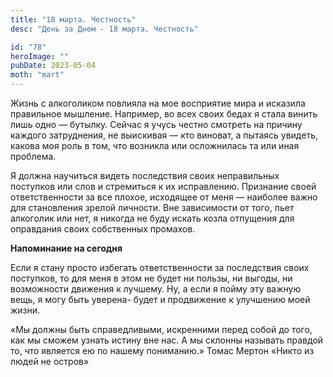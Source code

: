 ```yaml
---
title: "18 марта. Честность"
desc: "День за Днем - 18 марта. Честность"

id: "78"
heroImage: ""
pubDate: 2023-05-04
moth: "mart"
---
```


Жизнь с алкоголиком повлияла на мое восприятие мира и исказила правильное
мышление. Например, во всех своих бедах я стала винить лишь одно — бутылку.
Сейчас я учусь честно смотреть на причину каждого затруднения, не выискивая —
кто виноват, а пытаясь увидеть, какова моя роль в том, что возникла или
осложнилась та или иная проблема.

Я должна научиться видеть последствия своих неправильных поступков или слов и
стремиться к их исправлению. Признание своей ответственности за все плохое,
исходящее от меня — наиболее важно для становления зрелой личности. Вне
зависимости от того, пьет алкоголик или нет, я никогда не буду искать козла
отпущения для оправдания своих собственных промахов.

**Напоминание на сегодня**

Если я стану просто избегать ответственности за последствия своих поступков,
то для меня в этом не будет ни пользы, ни выгоды, ни возможности движения к
лучшему. Ну, а если я пойму эту важную вещь, я могу быть уверена- будет и
продвижение к улучшению моей жизни.

«Мы должны быть справедливыми, искренними перед собой до того, как мы сможем
узнать истину вне нас. А мы склонны называть правдой то, что является ею по
нашему пониманию.» Томас Мертон «Никто из людей не остров»
